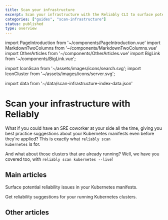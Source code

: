 ```yaml
---
title: Scan your infrastructure
excerpt: Scan your infrastructure with the Reliably CLI to surface potential reliability issues and suggestions.
categories: ["guides", "scan-infrastructure"]
status: published
type: overview
---
```

import PageIntroduction from '~/components/PageIntroduction.vue'
import MarkdownTwoColumns from '~/components/MarkdownTwoColumns.vue'
import OtherArticles from '~/components/OtherArticles.vue'
import BigLink from '~/components/BigLink.vue';

import IconScan from '~/assets/images/icons/search.svg';
import IconCluster from '~/assets/images/icons/server.svg';

import data from '~/data/scan-infrastructure-index-data.json'

# Scan your infrastructure with Reliably

<PageIntroduction>

What if you could have an SRE coworker at your side all the time, giving you
best practice suggestions about your Kubernetes manifests even before they're
applied? This is exactly what <code>reliably scan kubernetes</code> is for.

And what about those clusters that are already running? Well, we have you
covered too, with <code>reliably scan kubernetes --live</code>!

</PageIntroduction>

## Main articles

<MarkdownTwoColumns>
  <BigLink to="/guides/scan-infrastructure/kubernetes-manifest/" :external="false" :dark="true">
    <template v-slot:header>
      Scan a Kubernetes Manifest
    </template>
    <template v-slot:icon>
      <IconScan />
    </template>
    <p>Surface potential reliability issues in your Kubernetes manifests.</p>
  </BigLink>
  <BigLink to="/guides/scan-infrastructure/kubernetes-cluster/" :external="false" :dark="true">
    <template v-slot:header>
      Scan a Kubernetes Cluster
    </template>
    <template v-slot:icon>
      <IconCluster />
    </template>
    <p>Get reliability suggestions for your running Kubernetes clusters.</p>
  </BigLink>
</MarkdownTwoColumns>

## Other articles

<OtherArticles :links="data.links" />